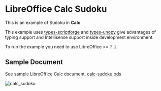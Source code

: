 # LibreOffice Calc Sudoku

This is an example of Sudoku in **Calc**.

This example uses [types-scriptforge](https://pypi.org/project/types-scriptforge/) and [types-unopy](https://pypi.org/project/types-unopy/) give advantages of typing support and Intellisense support inside development environment.

To run the example you need to use LibreOffice >= `7.2`.

## Sample Document

See sample LibreOffice Calc document, [calc-sudoku.ods](calc-sudoku.ods)

![calc_sudoku](https://user-images.githubusercontent.com/4193389/165391098-883a7647-5fc8-47de-b028-4c2c98337abe.png)
